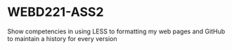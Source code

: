 # WEBD221-ASS2
Show competencies in using LESS to formatting my web pages and GitHub to maintain a history for every version
